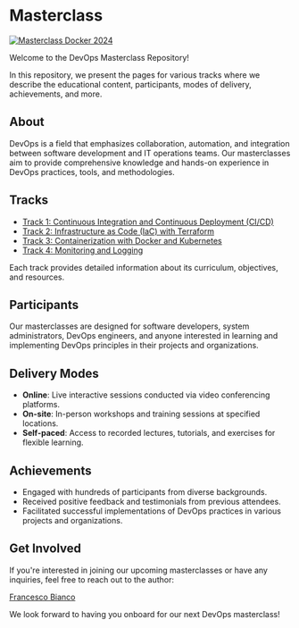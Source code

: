 # Masterclass

[![Masterclass Docker 2024](https://img.shields.io/badge/Masterclass-Docker_2024-green?logo=opensourceinitiative&logoColor=white)](http://masterclass.yafb.net/tracks/2024-docker.html)

Welcome to the DevOps Masterclass Repository!

In this repository, we present the pages for various tracks where we describe the educational content, participants, modes of delivery, achievements, and more.

## About

DevOps is a field that emphasizes collaboration, automation, and integration between software development and IT operations teams. Our masterclasses aim to provide comprehensive knowledge and hands-on experience in DevOps practices, tools, and methodologies.

## Tracks

- [Track 1: Continuous Integration and Continuous Deployment (CI/CD)](track1.md)
- [Track 2: Infrastructure as Code (IaC) with Terraform](track2.md)
- [Track 3: Containerization with Docker and Kubernetes](track3.md)
- [Track 4: Monitoring and Logging](track4.md)

Each track provides detailed information about its curriculum, objectives, and resources.

## Participants

Our masterclasses are designed for software developers, system administrators, DevOps engineers, and anyone interested in learning and implementing DevOps principles in their projects and organizations.

## Delivery Modes

- **Online**: Live interactive sessions conducted via video conferencing platforms.
- **On-site**: In-person workshops and training sessions at specified locations.
- **Self-paced**: Access to recorded lectures, tutorials, and exercises for flexible learning.

## Achievements

- Engaged with hundreds of participants from diverse backgrounds.
- Received positive feedback and testimonials from previous attendees.
- Facilitated successful implementations of DevOps practices in various projects and organizations.

## Get Involved

If you're interested in joining our upcoming masterclasses or have any inquiries, feel free to reach out to the author:

[Francesco Bianco](mailto:bianco@javanile.org)

We look forward to having you onboard for our next DevOps masterclass!

